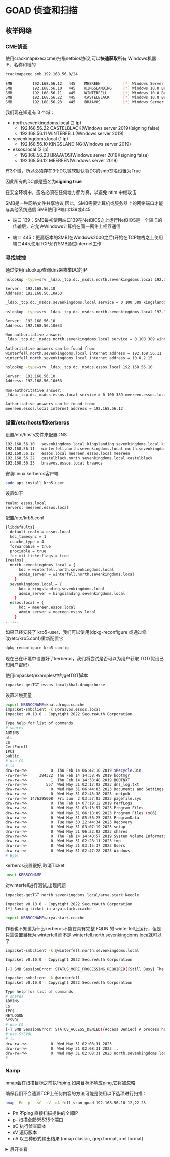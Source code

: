 # GOAD 侦查和扫描

## 枚举网络

### CME侦查

使用crackmapexec(cme)扫描netbios协议,可以**快速获取**所有 Windows机器 IP、名称和域的

```bash
crackmapexec smb 192.168.56.0/24 
```

```bash
SMB         192.168.56.12   445    MEEREEN          [*] Windows Server 2016 Standard Evaluation 14393 x64 (name:MEEREEN) (domain:essos.local) (signing:True) (SMBv1:True)
SMB         192.168.56.10   445    KINGSLANDING     [*] Windows 10.0 Build 17763 x64 (name:KINGSLANDING) (domain:sevenkingdoms.local) (signing:True) (SMBv1:False)
SMB         192.168.56.11   445    WINTERFELL       [*] Windows 10.0 Build 17763 x64 (name:WINTERFELL) (domain:north.sevenkingdoms.local) (signing:True) (SMBv1:False)
SMB         192.168.56.22   445    CASTELBLACK      [*] Windows 10.0 Build 17763 x64 (name:CASTELBLACK) (domain:north.sevenkingdoms.local) (signing:False) (SMBv1:False)
SMB         192.168.56.23   445    BRAAVOS          [*] Windows Server 2016 Standard Evaluation 14393 x64 (name:BRAAVOS) (domain:essos.local) (signing:False) (SMBv1:True)
```

我们现在知道有 3 个域：

* north.sevenkingdoms.local (2 ip)
  * 192.168.56.22 CASTELBLACK(Windows server 2019)(signing false)
  * 192.168.56.11 WINTERFELL(Windows server 2019)
* sevenkingdoms.local (1 ip)
  * 192.168.56.10 KINGSLANDING(Windows server 2019)
* essos.local (2 ip)
  * 192.168.56.23 BRAAVOS(Windows server 2016)(signing false)
  * 192.168.56.12 MEEREEN(Windows server 2019)

有3个域，所以必须存在3个DC,微软默认将DC的smb签名设置为True

因此所有的DC都是签名为**signing true**

在安全环境中，签名必须在任何地方都为真，以避免 ntlm 中继攻击

SMB是一种网络文件共享协议
因此，SMB需要计算机或服务器上的网络端口才能与其他系统通信
SMB使用IP端口:139或445

* 端口 139：SMB最初使用端口139在NetBIOS之上运行NetBIOS是一个较旧的传输层，它允许Windows计算机在同一网络上相互通信

* 端口 445：更高版本的SMB(在Windows2000之后)开始在TCP堆栈之上使用端口445,使用TCP允许SMB通过Internet工作

### 寻找域控

通过使用nslookup查询dns来枚举DC的IP

```bash
nslookup -type=srv _ldap._tcp.dc._msdcs.north.sevenkingdoms.local 192.168.56.10
```

```bash
Server:  192.168.56.10
Address: 192.168.56.10#53

_ldap._tcp.dc._msdcs.sevenkingdoms.local service = 0 100 389 kingslanding.sevenkingdoms.local.
```

```bash
nslookup -type=srv _ldap._tcp.dc._msdcs.north.sevenkingdoms.local 192.168.56.10
```

```bash
Server:  192.168.56.10
Address: 192.168.56.10#53

Non-authoritative answer:
_ldap._tcp.dc._msdcs.north.sevenkingdoms.local service = 0 100 389 winterfell.north.sevenkingdoms.local.

Authoritative answers can be found from:
winterfell.north.sevenkingdoms.local internet address = 192.168.56.11
winterfell.north.sevenkingdoms.local internet address = 10.0.2.15
```

```bash
nslookup -type=srv _ldap._tcp.dc._msdcs.essos.local 192.168.56.10 
```

```bash
Server:  192.168.56.10
Address: 192.168.56.10#53

Non-authoritative answer:
_ldap._tcp.dc._msdcs.essos.local service = 0 100 389 meereen.essos.local.

Authoritative answers can be found from:
meereen.essos.local internet address = 192.168.56.12
```

### 设置/etc/hosts和kerberos

设置/etc/hosts文件来配置DNS

```bash
192.168.56.10   sevenkingdoms.local kingslanding.sevenkingdoms.local kingslanding
192.168.56.11   winterfell.north.sevenkingdoms.local north.sevenkingdoms.local winterfell
192.168.56.12   essos.local meereen.essos.local meereen
192.168.56.22   castelblack.north.sevenkingdoms.local castelblack
192.168.56.23   braavos.essos.local braavos
```

安装Linux kerberos客户端

```bash
sudo apt install krb5-user
```

设置如下

```bash
realm: essos.local
servers: meereen.essos.local
```

配置/etc/krb5.conf

```bash
[libdefaults]
  default_realm = essos.local
  kdc_timesync = 1
  ccache_type = 4
  forwardable = true
  proxiable = true
  fcc-mit-ticketflags = true
[realms]
  north.sevenkingdoms.local = {
      kdc = winterfell.north.sevenkingdoms.local
      admin_server = winterfell.north.sevenkingdoms.local
    }
  sevenkingdoms.local = {
      kdc = kingslanding.sevenkingdoms.local
      admin_server = kingslanding.sevenkingdoms.local
    }
  essos.local = {
      kdc = meereen.essos.local
      admin_server = meereen.essos.local
    }
......
```

如果已经安装了 krb5-user，我们可以使用(dpkg-reconfigure 或通过修改/etc/krb5.conf)重新配置它

```bash
dpkg-reconfigure krb5-config
```

现在已在环境中设置好了kerberos，我们将尝试是否可以为用户获取 TGT(假设已知用户密码)

使用impacket/examples中的getTGT脚本

```bash
impacket-getTGT essos.local/khal.drogo:horse
```

设置环境变量

```bash
export KRB5CCNAME=khal.drogo.ccache
impacket-smbclient -k @braavos.essos.local
Impacket v0.10.0 - Copyright 2022 SecureAuth Corporation

Type help for list of commands
# shares
ADMIN$
all
C$
CertEnroll
IPC$
public
# use C$
# ls
drw-rw-rw-          0  Thu Feb 14 06:42:10 2019 $Recycle.Bin
-rw-rw-rw-     384322  Thu Feb 14 14:38:48 2019 bootmgr
-rw-rw-rw-          1  Thu Feb 14 14:38:48 2019 BOOTNXT
-rw-rw-rw-        557  Wed May 31 02:17:02 2023 dns_log.txt
drw-rw-rw-          0  Wed May 31 06:44:03 2023 Documents and Settings
drw-rw-rw-          0  Wed May 31 02:43:38 2023 inetpub
-rw-rw-rw- 1476395008  Fri Jun  2 03:37:03 2023 pagefile.sys
drw-rw-rw-          0  Thu Feb 14 07:19:12 2019 PerfLogs
drw-rw-rw-          0  Wed May 31 03:13:57 2023 Program Files
drw-rw-rw-          0  Wed May 31 06:18:09 2023 Program Files (x86)
drw-rw-rw-          0  Wed May 31 05:56:25 2023 ProgramData
drw-rw-rw-          0  Tue May 30 22:44:34 2023 Recovery
drw-rw-rw-          0  Wed May 31 03:07:19 2023 setup
drw-rw-rw-          0  Wed May 31 06:22:02 2023 shares
drw-rw-rw-          0  Thu Feb 14 14:40:57 2019 System Volume Information
drw-rw-rw-          0  Wed May 31 02:28:11 2023 tmp
drw-rw-rw-          0  Wed May 31 03:15:37 2023 Users
drw-rw-rw-          0  Wed May 31 02:47:28 2023 Windows
# Bye!
```

kerberos设置很好,取消Ticket

```bash
unset KRB5CCNAME
```

对winterfell进行测试,出现问题

```bash
impacket-getTGT north.sevenkingdoms.local/arya.stark:Needle
```

```bash
Impacket v0.10.0 - Copyright 2022 SecureAuth Corporation
[*] Saving ticket in arya.stark.ccache
```

```bash
export KRB5CCNAME=arya.stark.ccache
```

作者也不知道为什么kerberos不能在具有完整 FQDN 的 winterfell上运行，但是只需设置目标为 winterfell 而不是 winterfell.north.sevenkingdoms.loca就可以了

```bash
impacket-smbclient -k @winterfell.north.sevenkingdoms.local

Impacket v0.10.0 - Copyright 2022 SecureAuth Corporation

[-] SMB SessionError: STATUS_MORE_PROCESSING_REQUIRED({Still Busy} The specified I/O request packet (IRP) cannot be disposed of because the I/O operation is not complete.)
```

```bash
impacket-smbclient -k @winterfell          
Impacket v0.10.0 - Copyright 2022 SecureAuth Corporation

Type help for list of commands
# shares
ADMIN$
C$
IPC$
NETLOGON
SYSVOL
# use C$
[-] SMB SessionError: STATUS_ACCESS_DENIED({Access Denied} A process has requested access to an object but has not been granted those access rights.)
# use SYSVOL
# ls
drw-rw-rw-          0  Wed May 31 02:08:31 2023 .
drw-rw-rw-          0  Wed May 31 02:08:31 2023 ..
drw-rw-rw-          0  Wed May 31 02:08:31 2023 north.sevenkingdoms.local
# 
```

### Namp

nmap会在扫描目标之前执行ping,如果目标不响应ping,它将被忽略

确保我们不会遗漏TCP上任何内容的方法可能是使用以下选项进行扫描：

```bash
nmap -Pn -p- -sC -sV -oA full_scan_goad 192.168.56.10-12,22-23
```

* Pn 不ping 直接扫描提供的全部IP
* p- 扫描全部65535个端口
* sC 执行侦查脚本
* sV 遍历版本
* oA 以三种形式输出结果 (nmap classic, grep format, xml format)

<details>
<summary>展开查看</summary>
<pre><code class="bash">
# Nmap 7.93 scan initiated Fri Jun  2 05:50:26 2023 as: nmap -Pn -p- -sC -sV -oA full_scan_goad 192.168.56.10-12,22-23
Nmap scan report for sevenkingdoms.local (192.168.56.10)
Host is up (0.0023s latency).
Not shown: 65511 filtered tcp ports (no-response)
PORT      STATE SERVICE       VERSION
53/tcp    open  domain        Simple DNS Plus
80/tcp    open  http          Microsoft IIS httpd 10.0
| http-methods: 
|_  Potentially risky methods: TRACE
|_http-server-header: Microsoft-IIS/10.0
|_http-title: IIS Windows Server
88/tcp    open  kerberos-sec  Microsoft Windows Kerberos (server time: 2023-06-02 09:54:26Z)
135/tcp   open  msrpc         Microsoft Windows RPC
139/tcp   open  netbios-ssn   Microsoft Windows netbios-ssn
389/tcp   open  ldap          Microsoft Windows Active Directory LDAP (Domain: sevenkingdoms.local0., Site: Default-First-Site-Name)
| ssl-cert: Subject: commonName=kingslanding.sevenkingdoms.local
| Subject Alternative Name: othername: 1.3.6.1.4.1.311.25.1::<unsupported>, DNS:kingslanding.sevenkingdoms.local
| Not valid before: 2023-05-31T06:37:34
|_Not valid after:  2024-05-30T06:37:34
|_ssl-date: 2023-06-02T09:57:10+00:00; +10s from scanner time.
445/tcp   open  microsoft-ds?
464/tcp   open  kpasswd5?
593/tcp   open  ncacn_http    Microsoft Windows RPC over HTTP 1.0
636/tcp   open  ssl/ldap      Microsoft Windows Active Directory LDAP (Domain: sevenkingdoms.local0., Site: Default-First-Site-Name)
|_ssl-date: 2023-06-02T09:57:10+00:00; +10s from scanner time.
| ssl-cert: Subject: commonName=kingslanding.sevenkingdoms.local
| Subject Alternative Name: othername: 1.3.6.1.4.1.311.25.1::<unsupported>, DNS:kingslanding.sevenkingdoms.local
| Not valid before: 2023-05-31T06:37:34
|_Not valid after:  2024-05-30T06:37:34
3268/tcp  open  ldap          Microsoft Windows Active Directory LDAP (Domain: sevenkingdoms.local0., Site: Default-First-Site-Name)
|_ssl-date: 2023-06-02T09:57:10+00:00; +10s from scanner time.
| ssl-cert: Subject: commonName=kingslanding.sevenkingdoms.local
| Subject Alternative Name: othername: 1.3.6.1.4.1.311.25.1::<unsupported>, DNS:kingslanding.sevenkingdoms.local
| Not valid before: 2023-05-31T06:37:34
|_Not valid after:  2024-05-30T06:37:34
3269/tcp  open  ssl/ldap      Microsoft Windows Active Directory LDAP (Domain: sevenkingdoms.local0., Site: Default-First-Site-Name)
| ssl-cert: Subject: commonName=kingslanding.sevenkingdoms.local
| Subject Alternative Name: othername: 1.3.6.1.4.1.311.25.1::<unsupported>, DNS:kingslanding.sevenkingdoms.local
| Not valid before: 2023-05-31T06:37:34
|_Not valid after:  2024-05-30T06:37:34
|_ssl-date: 2023-06-02T09:57:10+00:00; +10s from scanner time.
3389/tcp  open  ms-wbt-server Microsoft Terminal Services
| ssl-cert: Subject: commonName=kingslanding.sevenkingdoms.local
| Not valid before: 2023-05-30T05:54:08
|_Not valid after:  2023-11-29T05:54:08
|_ssl-date: 2023-06-02T09:57:10+00:00; +10s from scanner time.
5985/tcp  open  http          Microsoft HTTPAPI httpd 2.0 (SSDP/UPnP)
|_http-title: Not Found
|_http-server-header: Microsoft-HTTPAPI/2.0
5986/tcp  open  ssl/http      Microsoft HTTPAPI httpd 2.0 (SSDP/UPnP)
| tls-alpn: 
|_  http/1.1
|_ssl-date: 2023-06-02T09:57:10+00:00; +10s from scanner time.
|_http-title: Not Found
|_http-server-header: Microsoft-HTTPAPI/2.0
| ssl-cert: Subject: commonName=VAGRANT
| Subject Alternative Name: DNS:VAGRANT, DNS:vagrant
| Not valid before: 2023-05-29T19:28:41
|_Not valid after:  2026-05-28T19:28:41
9389/tcp  open  mc-nmf        .NET Message Framing
49668/tcp open  msrpc         Microsoft Windows RPC
49670/tcp open  ncacn_http    Microsoft Windows RPC over HTTP 1.0
49671/tcp open  msrpc         Microsoft Windows RPC
49673/tcp open  msrpc         Microsoft Windows RPC
49674/tcp open  msrpc         Microsoft Windows RPC
49687/tcp open  msrpc         Microsoft Windows RPC
49699/tcp open  msrpc         Microsoft Windows RPC
53365/tcp open  msrpc         Microsoft Windows RPC
Service Info: Host: KINGSLANDING; OS: Windows; CPE: cpe:/o:microsoft:windows

Host script results:
|_nbstat: NetBIOS name: KINGSLANDING, NetBIOS user: <unknown>, NetBIOS MAC: 080027078d64 (Oracle VirtualBox virtual NIC)
| smb2-time: 
|   date: 2023-06-02T09:56:27
|_  start_date: N/A
| smb2-security-mode: 
|   311: 
|_    Message signing enabled and required
|_clock-skew: mean: 9s, deviation: 0s, median: 9s

Nmap scan report for winterfell.north.sevenkingdoms.local (192.168.56.11)
Host is up (0.0028s latency).
Not shown: 65513 filtered tcp ports (no-response)
PORT      STATE SERVICE       VERSION
53/tcp    open  domain        Simple DNS Plus
88/tcp    open  kerberos-sec  Microsoft Windows Kerberos (server time: 2023-06-02 09:54:32Z)
135/tcp   open  msrpc         Microsoft Windows RPC
139/tcp   open  netbios-ssn   Microsoft Windows netbios-ssn
389/tcp   open  ldap          Microsoft Windows Active Directory LDAP (Domain: sevenkingdoms.local0., Site: Default-First-Site-Name)
| ssl-cert: Subject: commonName=winterfell.north.sevenkingdoms.local
| Subject Alternative Name: othername: 1.3.6.1.4.1.311.25.1::<unsupported>, DNS:winterfell.north.sevenkingdoms.local
| Not valid before: 2023-05-31T09:47:43
|_Not valid after:  2024-05-30T09:47:43
|_ssl-date: 2023-06-02T09:57:10+00:00; +10s from scanner time.
445/tcp   open  microsoft-ds?
464/tcp   open  kpasswd5?
593/tcp   open  ncacn_http    Microsoft Windows RPC over HTTP 1.0
636/tcp   open  ssl/ldap      Microsoft Windows Active Directory LDAP (Domain: sevenkingdoms.local0., Site: Default-First-Site-Name)
|_ssl-date: 2023-06-02T09:57:10+00:00; +10s from scanner time.
| ssl-cert: Subject: commonName=winterfell.north.sevenkingdoms.local
| Subject Alternative Name: othername: 1.3.6.1.4.1.311.25.1::<unsupported>, DNS:winterfell.north.sevenkingdoms.local
| Not valid before: 2023-05-31T09:47:43
|_Not valid after:  2024-05-30T09:47:43
3268/tcp  open  ldap          Microsoft Windows Active Directory LDAP (Domain: sevenkingdoms.local0., Site: Default-First-Site-Name)
|_ssl-date: 2023-06-02T09:57:10+00:00; +10s from scanner time.
| ssl-cert: Subject: commonName=winterfell.north.sevenkingdoms.local
| Subject Alternative Name: othername: 1.3.6.1.4.1.311.25.1::<unsupported>, DNS:winterfell.north.sevenkingdoms.local
| Not valid before: 2023-05-31T09:47:43
|_Not valid after:  2024-05-30T09:47:43
3269/tcp  open  ssl/ldap      Microsoft Windows Active Directory LDAP (Domain: sevenkingdoms.local0., Site: Default-First-Site-Name)
| ssl-cert: Subject: commonName=winterfell.north.sevenkingdoms.local
| Subject Alternative Name: othername: 1.3.6.1.4.1.311.25.1::<unsupported>, DNS:winterfell.north.sevenkingdoms.local
| Not valid before: 2023-05-31T09:47:43
|_Not valid after:  2024-05-30T09:47:43
|_ssl-date: 2023-06-02T09:57:10+00:00; +10s from scanner time.
3389/tcp  open  ms-wbt-server Microsoft Terminal Services
| ssl-cert: Subject: commonName=winterfell.north.sevenkingdoms.local
| Not valid before: 2023-05-30T06:09:19
|_Not valid after:  2023-11-29T06:09:19
|_ssl-date: 2023-06-02T09:57:10+00:00; +10s from scanner time.
| rdp-ntlm-info: 
|   Target_Name: NORTH
|   NetBIOS_Domain_Name: NORTH
|   NetBIOS_Computer_Name: WINTERFELL
|   DNS_Domain_Name: north.sevenkingdoms.local
|   DNS_Computer_Name: winterfell.north.sevenkingdoms.local
|   DNS_Tree_Name: sevenkingdoms.local
|   Product_Version: 10.0.17763
|_  System_Time: 2023-06-02T09:56:28+00:00
5985/tcp  open  http          Microsoft HTTPAPI httpd 2.0 (SSDP/UPnP)
|_http-server-header: Microsoft-HTTPAPI/2.0
|_http-title: Not Found
5986/tcp  open  ssl/http      Microsoft HTTPAPI httpd 2.0 (SSDP/UPnP)
|_http-title: Not Found
|_ssl-date: 2023-06-02T09:57:10+00:00; +10s from scanner time.
| tls-alpn: 
|_  http/1.1
|_http-server-header: Microsoft-HTTPAPI/2.0
| ssl-cert: Subject: commonName=VAGRANT
| Subject Alternative Name: DNS:VAGRANT, DNS:vagrant
| Not valid before: 2023-05-29T19:33:15
|_Not valid after:  2026-05-28T19:33:15
9389/tcp  open  mc-nmf        .NET Message Framing
49668/tcp open  msrpc         Microsoft Windows RPC
49670/tcp open  ncacn_http    Microsoft Windows RPC over HTTP 1.0
49671/tcp open  msrpc         Microsoft Windows RPC
49675/tcp open  msrpc         Microsoft Windows RPC
49678/tcp open  msrpc         Microsoft Windows RPC
49709/tcp open  msrpc         Microsoft Windows RPC
63300/tcp open  msrpc         Microsoft Windows RPC
Service Info: Host: WINTERFELL; OS: Windows; CPE: cpe:/o:microsoft:windows

Host script results:
|_nbstat: NetBIOS name: WINTERFELL, NetBIOS user: <unknown>, NetBIOS MAC: 080027341fc8 (Oracle VirtualBox virtual NIC)
| smb2-security-mode: 
|   311: 
|_    Message signing enabled and required
|_clock-skew: mean: 9s, deviation: 0s, median: 9s
| smb2-time: 
|   date: 2023-06-02T09:56:25
|_  start_date: N/A

Nmap scan report for essos.local (192.168.56.12)
Host is up (0.0022s latency).
Not shown: 65513 filtered tcp ports (no-response)
PORT      STATE SERVICE       VERSION
53/tcp    open  domain        Simple DNS Plus
88/tcp    open  kerberos-sec  Microsoft Windows Kerberos (server time: 2023-06-02 09:54:45Z)
135/tcp   open  msrpc         Microsoft Windows RPC
139/tcp   open  netbios-ssn   Microsoft Windows netbios-ssn
389/tcp   open  ldap          Microsoft Windows Active Directory LDAP (Domain: essos.local, Site: Default-First-Site-Name)
|_ssl-date: 2023-06-02T09:57:10+00:00; +10s from scanner time.
| ssl-cert: Subject: commonName=meereen.essos.local
| Subject Alternative Name: othername: 1.3.6.1.4.1.311.25.1::<unsupported>, DNS:meereen.essos.local
| Not valid before: 2023-05-31T06:37:56
|_Not valid after:  2024-05-30T06:37:56
445/tcp   open  microsoft-ds  Windows Server 2016 Standard Evaluation 14393 microsoft-ds (workgroup: ESSOS)
464/tcp   open  kpasswd5?
593/tcp   open  ncacn_http    Microsoft Windows RPC over HTTP 1.0
636/tcp   open  ssl/ldap      Microsoft Windows Active Directory LDAP (Domain: essos.local, Site: Default-First-Site-Name)
| ssl-cert: Subject: commonName=meereen.essos.local
| Subject Alternative Name: othername: 1.3.6.1.4.1.311.25.1::<unsupported>, DNS:meereen.essos.local
| Not valid before: 2023-05-31T06:37:56
|_Not valid after:  2024-05-30T06:37:56
|_ssl-date: 2023-06-02T09:57:10+00:00; +10s from scanner time.
3268/tcp  open  ldap          Microsoft Windows Active Directory LDAP (Domain: essos.local, Site: Default-First-Site-Name)
|_ssl-date: 2023-06-02T09:57:10+00:00; +10s from scanner time.
| ssl-cert: Subject: commonName=meereen.essos.local
| Subject Alternative Name: othername: 1.3.6.1.4.1.311.25.1::<unsupported>, DNS:meereen.essos.local
| Not valid before: 2023-05-31T06:37:56
|_Not valid after:  2024-05-30T06:37:56
3269/tcp  open  ssl/ldap      Microsoft Windows Active Directory LDAP (Domain: essos.local, Site: Default-First-Site-Name)
|_ssl-date: 2023-06-02T09:57:10+00:00; +10s from scanner time.
| ssl-cert: Subject: commonName=meereen.essos.local
| Subject Alternative Name: othername: 1.3.6.1.4.1.311.25.1::<unsupported>, DNS:meereen.essos.local
| Not valid before: 2023-05-31T06:37:56
|_Not valid after:  2024-05-30T06:37:56
3389/tcp  open  ms-wbt-server Microsoft Terminal Services
| ssl-cert: Subject: commonName=meereen.essos.local
| Not valid before: 2023-05-30T05:54:18
|_Not valid after:  2023-11-29T05:54:18
|_ssl-date: 2023-06-02T09:57:10+00:00; +10s from scanner time.
5985/tcp  open  http          Microsoft HTTPAPI httpd 2.0 (SSDP/UPnP)
|_http-title: Not Found
|_http-server-header: Microsoft-HTTPAPI/2.0
5986/tcp  open  ssl/http      Microsoft HTTPAPI httpd 2.0 (SSDP/UPnP)
|_ssl-date: 2023-06-02T09:57:10+00:00; +10s from scanner time.
| ssl-cert: Subject: commonName=VAGRANT
| Subject Alternative Name: DNS:VAGRANT, DNS:vagrant
| Not valid before: 2023-05-29T19:36:59
|_Not valid after:  2026-05-28T19:36:59
| tls-alpn: 
|   h2
|_  http/1.1
|_http-title: Not Found
|_http-server-header: Microsoft-HTTPAPI/2.0
9389/tcp  open  mc-nmf        .NET Message Framing
49666/tcp open  msrpc         Microsoft Windows RPC
49667/tcp open  msrpc         Microsoft Windows RPC
49669/tcp open  ncacn_http    Microsoft Windows RPC over HTTP 1.0
49670/tcp open  msrpc         Microsoft Windows RPC
49672/tcp open  msrpc         Microsoft Windows RPC
49685/tcp open  msrpc         Microsoft Windows RPC
60199/tcp open  msrpc         Microsoft Windows RPC
Service Info: Host: MEEREEN; OS: Windows; CPE: cpe:/o:microsoft:windows

Host script results:
| smb2-time: 
|   date: 2023-06-02T09:56:26
|_  start_date: 2023-06-02T00:35:27
|_clock-skew: mean: 46m50s, deviation: 2h20m02s, median: 9s
| smb-os-discovery: 
|   OS: Windows Server 2016 Standard Evaluation 14393 (Windows Server 2016 Standard Evaluation 6.3)
|   Computer name: meereen
|   NetBIOS computer name: MEEREEN\x00
|   Domain name: essos.local
|   Forest name: essos.local
|   FQDN: meereen.essos.local
|_  System time: 2023-06-02T02:56:29-07:00
|_nbstat: NetBIOS name: MEEREEN, NetBIOS user: <unknown>, NetBIOS MAC: 080027b0403a (Oracle VirtualBox virtual NIC)
| smb-security-mode: 
|   account_used: guest
|   authentication_level: user
|   challenge_response: supported
|_  message_signing: required
| smb2-security-mode: 
|   311: 
|_    Message signing enabled and required

Nmap scan report for castelblack.north.sevenkingdoms.local (192.168.56.22)
Host is up (0.0025s latency).
Not shown: 65526 filtered tcp ports (no-response)
PORT      STATE SERVICE       VERSION
80/tcp    open  http          Microsoft IIS httpd 10.0
|_http-server-header: Microsoft-IIS/10.0
| http-methods: 
|_  Potentially risky methods: TRACE
|_http-title: Site doesn't have a title (text/html).
135/tcp   open  msrpc         Microsoft Windows RPC
139/tcp   open  netbios-ssn   Microsoft Windows netbios-ssn
445/tcp   open  microsoft-ds?
1433/tcp  open  ms-sql-s      Microsoft SQL Server 2019 15.00.2000.00; RTM
| ms-sql-ntlm-info: 
|   192.168.56.22:1433: 
|     Target_Name: NORTH
|     NetBIOS_Domain_Name: NORTH
|     NetBIOS_Computer_Name: CASTELBLACK
|     DNS_Domain_Name: north.sevenkingdoms.local
|     DNS_Computer_Name: castelblack.north.sevenkingdoms.local
|     DNS_Tree_Name: sevenkingdoms.local
|_    Product_Version: 10.0.17763
| ms-sql-info: 
|   192.168.56.22:1433: 
|     Version: 
|       name: Microsoft SQL Server 2019 RTM
|       number: 15.00.2000.00
|       Product: Microsoft SQL Server 2019
|       Service pack level: RTM
|       Post-SP patches applied: false
|_    TCP port: 1433
|_ssl-date: 2023-06-02T09:57:10+00:00; +10s from scanner time.
| ssl-cert: Subject: commonName=SSL_Self_Signed_Fallback
| Not valid before: 2023-06-02T00:36:44
|_Not valid after:  2053-06-02T00:36:44
3389/tcp  open  ms-wbt-server Microsoft Terminal Services
| ssl-cert: Subject: commonName=castelblack.north.sevenkingdoms.local
| Not valid before: 2023-05-30T06:19:24
|_Not valid after:  2023-11-29T06:19:24
|_ssl-date: 2023-06-02T09:57:10+00:00; +10s from scanner time.
5985/tcp  open  http          Microsoft HTTPAPI httpd 2.0 (SSDP/UPnP)
|_http-title: Not Found
|_http-server-header: Microsoft-HTTPAPI/2.0
5986/tcp  open  ssl/http      Microsoft HTTPAPI httpd 2.0 (SSDP/UPnP)
|_http-server-header: Microsoft-HTTPAPI/2.0
|_http-title: Not Found
|_ssl-date: 2023-06-02T09:57:10+00:00; +10s from scanner time.
| tls-alpn: 
|_  http/1.1
| ssl-cert: Subject: commonName=VAGRANT
| Subject Alternative Name: DNS:VAGRANT, DNS:vagrant
| Not valid before: 2023-05-29T19:41:29
|_Not valid after:  2026-05-28T19:41:29
49682/tcp open  msrpc         Microsoft Windows RPC
Service Info: OS: Windows; CPE: cpe:/o:microsoft:windows

Host script results:
| smb2-time: 
|   date: 2023-06-02T09:56:29
|_  start_date: N/A
|_nbstat: NetBIOS name: CASTELBLACK, NetBIOS user: <unknown>, NetBIOS MAC: 080027415a28 (Oracle VirtualBox virtual NIC)
|_clock-skew: mean: 9s, deviation: 0s, median: 9s
| smb2-security-mode: 
|   311: 
|_    Message signing enabled but not required

Nmap scan report for braavos.essos.local (192.168.56.23)
Host is up (0.0056s latency).
Not shown: 65524 filtered tcp ports (no-response)
PORT      STATE SERVICE       VERSION
80/tcp    open  http          Microsoft IIS httpd 10.0
|_http-title: IIS Windows Server
|_http-server-header: Microsoft-IIS/10.0
| http-methods: 
|_  Potentially risky methods: TRACE
135/tcp   open  msrpc         Microsoft Windows RPC
139/tcp   open  netbios-ssn   Microsoft Windows netbios-ssn
445/tcp   open  microsoft-ds  Windows Server 2016 Standard Evaluation 14393 microsoft-ds
1433/tcp  open  ms-sql-s      Microsoft SQL Server 2019 15.00.2000.00; RTM
|_ssl-date: 2023-06-02T10:00:51+00:00; +10s from scanner time.
| ssl-cert: Subject: commonName=SSL_Self_Signed_Fallback
| Not valid before: 2023-06-02T00:37:20
|_Not valid after:  2053-06-02T00:37:20
| ms-sql-info: 
|   192.168.56.23:1433: 
|     Version: 
|       name: Microsoft SQL Server 2019 RTM
|       number: 15.00.2000.00
|       Product: Microsoft SQL Server 2019
|       Service pack level: RTM
|       Post-SP patches applied: false
|_    TCP port: 1433
| ms-sql-ntlm-info: 
|   192.168.56.23:1433: 
|     Target_Name: ESSOS
|     NetBIOS_Domain_Name: ESSOS
|     NetBIOS_Computer_Name: BRAAVOS
|     DNS_Domain_Name: essos.local
|     DNS_Computer_Name: braavos.essos.local
|     DNS_Tree_Name: essos.local
|_    Product_Version: 10.0.14393
3389/tcp  open  ms-wbt-server Microsoft Terminal Services
| ssl-cert: Subject: commonName=braavos.essos.local
| Not valid before: 2023-05-30T06:19:19
|_Not valid after:  2023-11-29T06:19:19
|_ssl-date: 2023-06-02T10:00:51+00:00; +10s from scanner time.
| rdp-ntlm-info: 
|   Target_Name: ESSOS
|   NetBIOS_Domain_Name: ESSOS
|   NetBIOS_Computer_Name: BRAAVOS
|   DNS_Domain_Name: essos.local
|   DNS_Computer_Name: braavos.essos.local
|   DNS_Tree_Name: essos.local
|   Product_Version: 10.0.14393
|_  System_Time: 2023-06-02T10:00:08+00:00
5985/tcp  open  http          Microsoft HTTPAPI httpd 2.0 (SSDP/UPnP)
|_http-server-header: Microsoft-HTTPAPI/2.0
|_http-title: Not Found
5986/tcp  open  ssl/http      Microsoft HTTPAPI httpd 2.0 (SSDP/UPnP)
| tls-alpn: 
|   h2
|_  http/1.1
|_ssl-date: 2023-06-02T10:00:51+00:00; +10s from scanner time.
| ssl-cert: Subject: commonName=VAGRANT
| Subject Alternative Name: DNS:VAGRANT, DNS:vagrant
| Not valid before: 2023-05-29T19:46:16
|_Not valid after:  2026-05-28T19:46:16
|_http-title: Not Found
|_http-server-header: Microsoft-HTTPAPI/2.0
49683/tcp open  msrpc         Microsoft Windows RPC
49691/tcp open  msrpc         Microsoft Windows RPC
49778/tcp open  msrpc         Microsoft Windows RPC
Service Info: OSs: Windows, Windows Server 2008 R2 - 2012; CPE: cpe:/o:microsoft:windows

Host script results:
|_clock-skew: mean: 52m39s, deviation: 2h28m29s, median: 9s
| smb-os-discovery: 
|   OS: Windows Server 2016 Standard Evaluation 14393 (Windows Server 2016 Standard Evaluation 6.3)
|   Computer name: braavos
|   NetBIOS computer name: BRAAVOS\x00
|   Domain name: essos.local
|   Forest name: essos.local
|   FQDN: braavos.essos.local
|_  System time: 2023-06-02T03:00:08-07:00
| smb2-security-mode: 
|   311: 
|_    Message signing enabled but not required
|_nbstat: NetBIOS name: BRAAVOS, NetBIOS user: <unknown>, NetBIOS MAC: 080027fe0441 (Oracle VirtualBox virtual NIC)
| smb2-time: 
|   date: 2023-06-02T10:00:08
|_  start_date: 2023-06-02T00:37:10
| smb-security-mode: 
|   account_used: guest
|   authentication_level: user
|   challenge_response: supported
|_  message_signing: disabled (dangerous, but default)

Post-scan script results:
| clock-skew: 
|   9s: 
|     192.168.56.10 (sevenkingdoms.local)
|     192.168.56.22 (castelblack.north.sevenkingdoms.local)
|     192.168.56.11 (winterfell.north.sevenkingdoms.local)
|     192.168.56.12 (essos.local)
|_    192.168.56.23 (braavos.essos.local)
Service detection performed. Please report any incorrect results at https://nmap.org/submit/ .
# Nmap done at Fri Jun  2 06:00:41 2023 -- 5 IP addresses (5 hosts up) scanned in 615.07 seconds

</code></pre>
</details>

